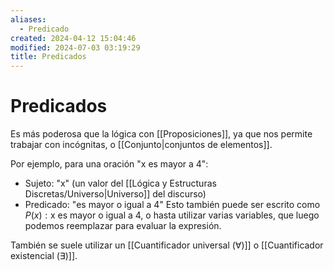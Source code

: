 ```yaml
---
aliases:
  - Predicado
created: 2024-04-12 15:04:46
modified: 2024-07-03 03:19:29
title: Predicados
---
```


# Predicados

Es más poderosa que la lógica con [[Proposiciones]], ya que nos permite trabajar con incógnitas, o [[Conjunto|conjuntos de elementos]].

Por ejemplo, para una oración "x es mayor a 4":

- Sujeto: "x" (un valor del [[Lógica y Estructuras Discretas/Universo|Universo]] del discurso)
- Predicado: "es mayor o igual a 4"
Esto también puede ser escrito como $P(x): \text{x es mayor o igual a 4}$, o hasta utilizar varias variables, que luego podemos reemplazar para evaluar la expresión.

También se suele utilizar un [[Cuantificador universal (∀)]] o [[Cuantificador existencial (∃)]].
